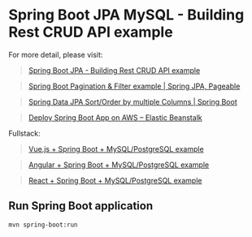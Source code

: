 # Spring Boot JPA MySQL - Building Rest CRUD API example

For more detail, please visit:
> [Spring Boot JPA - Building Rest CRUD API example](https://bezkoder.com/spring-boot-jpa-crud-rest-api/)

> [Spring Boot Pagination & Filter example | Spring JPA, Pageable](https://bezkoder.com/spring-boot-pagination-filter-jpa-pageable/)

> [Spring Data JPA Sort/Order by multiple Columns | Spring Boot](https://bezkoder.com/spring-data-sort-multiple-columns/)

> [Deploy Spring Boot App on AWS – Elastic Beanstalk](https://bezkoder.com/deploy-spring-boot-aws-eb/)

Fullstack:
> [Vue.js + Spring Boot + MySQL/PostgreSQL example](https://bezkoder.com/spring-boot-vue-js-crud-example/)

> [Angular + Spring Boot + MySQL/PostgreSQL example](https://bezkoder.com/angular-10-spring-boot-crud/)

> [React + Spring Boot + MySQL/PostgreSQL example](https://bezkoder.com/react-spring-boot-crud/)

## Run Spring Boot application
```
mvn spring-boot:run
```


